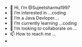 - 👋 Hi, I’m @Sujeetsharma1997
- 👀 I’m interested in ...coding
- 👀 I’m a Java Devloper....
- 🌱 I’m currently learning ...coding
- 💞️ I’m looking to collaborate on ...
- 📫 How to reach me ...
- 
<!---
Sujeetsharma1997/Sujeetsharma1997 is a ✨ special ✨ repository because its `README.md` (this file) appears on your GitHub profile.
You can click the Preview link to take a look at your changes.
--->
